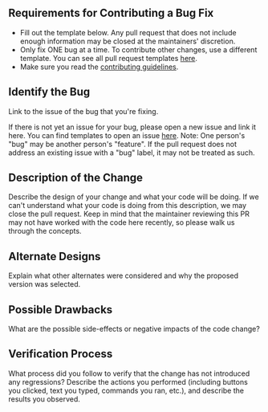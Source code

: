 ## Requirements for Contributing a Bug Fix

* Fill out the template below. Any pull request that does not include enough information may be closed at the maintainers' discretion.
* Only fix ONE bug at a time. To contribute other changes, use a different template. You can see all pull request templates [here](https://github.com/JazzBrotha/screenmycode/tree/master/.github/PULL_REQUEST_TEMPLATE).
* Make sure you read the [contributing guidelines](https://github.com/JazzBrotha/screenmycode/blob/master/CONTRIBUTING.md).

## Identify the Bug

Link to the issue of the bug that you're fixing.

If there is not yet an issue for your bug, please open a new issue and link it here. You can find templates to open an issue [here](https://github.com/JazzBrotha/screenmycode/tree/master/.github/ISSUE_TEMPLATE).
Note: One person's "bug" may be another person's "feature". If the pull request does not address an existing issue with a "bug" label, it may not be treated as such.

## Description of the Change

Describe the design of your change and what your code will be doing. If we can't understand what your code is doing from this description, we may close the pull request. Keep in mind that the maintainer reviewing this PR may not have worked with the code here recently, so please walk us through the concepts.

## Alternate Designs

Explain what other alternates were considered and why the proposed version was selected.

## Possible Drawbacks

What are the possible side-effects or negative impacts of the code change?

## Verification Process

What process did you follow to verify that the change has not introduced any regressions? Describe the actions you performed (including buttons you clicked, text you typed, commands you ran, etc.), and describe the results you observed.
